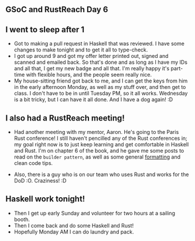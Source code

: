 ## GSoC and RustReach Day 6

## I went to sleep after 1
- Got to making a pull request in Haskell that was reviewed. I have some changes to make tonight
  and to get it all to type-check. 
- I got up around 9 and got my offer letter printed out, signed and scanned and emailed back. So that's done
  and as long as I have my IDs and all that, I get my new badge and all that. I'm really happy it's part-time
  with flexible hours, and the people seem really nice. 
- My house-sitting friend got back to me, and I can get the keys from him in the early afternoon Monday, 
  as well as my stuff over, and then get to class. I don't have to be in until Tuesday PM, so it all works.
  Wednesday is a bit tricky, but I can have it all done. And I have a dog again! :D
  
## I also had a RustReach meeting!
- Had another meeting with my mentor, Aaron. He's going to the Paris Rust conference! I still haven't pencilled 
  any of the Rust conferences in; my goal right now is to just keep learning and get comfortable in Haskell and Rust.
  I'm on chapter 6 of the book, and he gave me some posts to read on the ```builder pattern```, as well as some 
  general [formatting](https://doc.rust-lang.org/stable/std/fmt/index.html) and clean code tips.
  
- Also, there is a guy who is on our team who uses Rust and works for the DoD :O. Craziness! :D

## Haskell work tonight!
- Then I get up early Sunday and volunteer for two hours at a sailing booth. 
- Then I come back and do some Haskell and Rust! 
- Hopefully Monday AM I can do laundry and pack.
